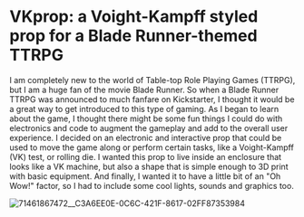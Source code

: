 # VKprop: a Voight-Kampff styled prop for a Blade Runner-themed TTRPG

I am completely new to the world of Table-top Role Playing Games (TTRPG), but I am a huge fan of the movie Blade Runner. So when a Blade Runner TTRPG was announced to much fanfare on Kickstarter, I thought it would be a great way to get introduced to this type of gaming. As I began to learn about the game, I thought there might be some fun things I could do with electronics and code to augment the gameplay and add to the overall user experience. I decided on an electronic and interactive prop that could be used to move the game along or perform certain tasks, like a Voight-Kampff (VK) test, or rolling die. I wanted this prop to live inside an enclosure that looks like a VK machine, but also a shape that is simple enough to 3D print with basic equipment. And finally, I wanted it to have a little bit of an "Oh Wow!" factor, so I had to include some cool lights, sounds and graphics too.

![71461867472__C3A6EE0E-0C6C-421F-8617-02FF87353984](https://github.com/TechDocN/VKprop/assets/130190014/b265b4bc-3af8-457b-b3c2-dfc09468581b)
